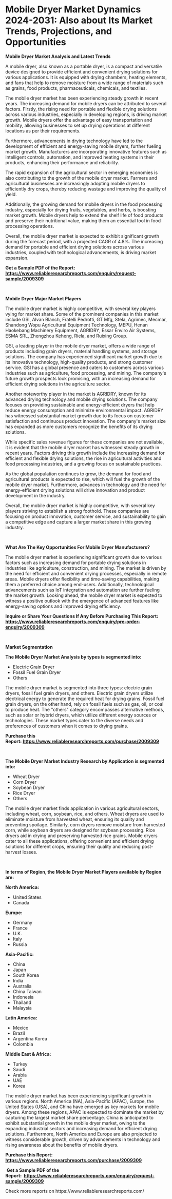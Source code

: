 <p><h1>Mobile Dryer Market Dynamics 2024-2031: Also about Its Market Trends, Projections, and Opportunities</h1></p><p><strong>Mobile Dryer Market Analysis and Latest Trends</strong></p>
<p><p>A mobile dryer, also known as a portable dryer, is a compact and versatile device designed to provide efficient and convenient drying solutions for various applications. It is equipped with drying chambers, heating elements, and fans that help to remove moisture from a wide range of materials such as grains, food products, pharmaceuticals, chemicals, and textiles.</p><p>The mobile dryer market has been experiencing steady growth in recent years. The increasing demand for mobile dryers can be attributed to several factors. Firstly, the rising need for portable and flexible drying solutions across various industries, especially in developing regions, is driving market growth. Mobile dryers offer the advantage of easy transportation and mobility, allowing businesses to set up drying operations at different locations as per their requirements.</p><p>Furthermore, advancements in drying technology have led to the development of efficient and energy-saving mobile dryers, further fueling market growth. Manufacturers are incorporating innovative features such as intelligent controls, automation, and improved heating systems in their products, enhancing their performance and reliability.</p><p>The rapid expansion of the agricultural sector in emerging economies is also contributing to the growth of the mobile dryer market. Farmers and agricultural businesses are increasingly adopting mobile dryers to efficiently dry crops, thereby reducing wastage and improving the quality of yield.</p><p>Additionally, the growing demand for mobile dryers in the food processing industry, especially for drying fruits, vegetables, and herbs, is boosting market growth. Mobile dryers help to extend the shelf life of food products and preserve their nutritional value, making them an essential tool in food processing operations.</p><p>Overall, the mobile dryer market is expected to exhibit significant growth during the forecast period, with a projected CAGR of 4.8%. The increasing demand for portable and efficient drying solutions across various industries, coupled with technological advancements, is driving market expansion.</p></p>
<p><strong>Get a Sample PDF of the Report:&nbsp; <a href="https://www.reliableresearchreports.com/enquiry/request-sample/2009309">https://www.reliableresearchreports.com/enquiry/request-sample/2009309</a></strong></p>
<p>&nbsp;</p>
<p><strong>Mobile Dryer Major Market Players</strong></p>
<p><p>The mobile dryer market is highly competitive, with several key players vying for market share. Some of the prominent companies in this market include GSI, Alvan Blanch, Fratelli Pedrotti, GT Mfg, Stela, Agrimec, Mecmar, Shandong Wopu Agricultural Equipment Technology, MEPU, Henan Haokebang Machinery Equipment, AGRIDRY, Essar Enviro Air Systems, ESMA SRL, Zhengzhou Keheng, Riela, and Ruixing Group.</p><p>GSI, a leading player in the mobile dryer market, offers a wide range of products including grain dryers, material handling systems, and storage solutions. The company has experienced significant market growth due to its innovative technology, high-quality products, and strong customer service. GSI has a global presence and caters to customers across various industries such as agriculture, food processing, and mining. The company's future growth prospects look promising, with an increasing demand for efficient drying solutions in the agriculture sector.</p><p>Another noteworthy player in the market is AGRIDRY, known for its advanced drying technology and mobile drying solutions. The company focuses on providing sustainable and energy-efficient dryers that help reduce energy consumption and minimize environmental impact. AGRIDRY has witnessed substantial market growth due to its focus on customer satisfaction and continuous product innovation. The company's market size has expanded as more customers recognize the benefits of its drying solutions.</p><p>While specific sales revenue figures for these companies are not available, it is evident that the mobile dryer market has witnessed steady growth in recent years. Factors driving this growth include the increasing demand for efficient and flexible drying solutions, the rise in agricultural activities and food processing industries, and a growing focus on sustainable practices.</p><p>As the global population continues to grow, the demand for food and agricultural products is expected to rise, which will fuel the growth of the mobile dryer market. Furthermore, advances in technology and the need for energy-efficient drying solutions will drive innovation and product development in the industry.</p><p>Overall, the mobile dryer market is highly competitive, with several key players striving to establish a strong foothold. These companies are focusing on product innovation, customer service, and sustainability to gain a competitive edge and capture a larger market share in this growing industry.</p></p>
<p>&nbsp;</p>
<p><strong>What Are The Key Opportunities For Mobile Dryer Manufacturers?</strong></p>
<p><p>The mobile dryer market is experiencing significant growth due to various factors such as increasing demand for portable drying solutions in industries like agriculture, construction, and mining. The market is driven by the need for efficient and convenient drying processes, especially in remote areas. Mobile dryers offer flexibility and time-saving capabilities, making them a preferred choice among end-users. Additionally, technological advancements such as IoT integration and automation are further fueling the market growth. Looking ahead, the mobile dryer market is expected to witness a positive outlook with the emergence of advanced features like energy-saving options and improved drying efficiency.</p></p>
<p><strong>Inquire or Share Your Questions If Any Before Purchasing This Report: <a href="https://www.reliableresearchreports.com/enquiry/pre-order-enquiry/2009309">https://www.reliableresearchreports.com/enquiry/pre-order-enquiry/2009309</a></strong></p>
<p>&nbsp;</p>
<p><strong>Market Segmentation</strong></p>
<p><strong>The Mobile Dryer Market Analysis by types is segmented into:</strong></p>
<p><ul><li>Electric Grain Dryer</li><li>Fossil Fuel Grain Dryer</li><li>Others</li></ul></p>
<p><p>The mobile dryer market is segmented into three types: electric grain dryers, fossil fuel grain dryers, and others. Electric grain dryers utilize electrical energy to generate the required heat for drying grains. Fossil fuel grain dryers, on the other hand, rely on fossil fuels such as gas, oil, or coal to produce heat. The "others" category encompasses alternative methods, such as solar or hybrid dryers, which utilize different energy sources or technologies. These market types cater to the diverse needs and preferences of customers when it comes to drying grains.</p></p>
<p><strong>Purchase this Report:&nbsp;<a href="https://www.reliableresearchreports.com/purchase/2009309">https://www.reliableresearchreports.com/purchase/2009309</a></strong></p>
<p>&nbsp;</p>
<p><strong>The Mobile Dryer Market Industry Research by Application is segmented into:</strong></p>
<p><ul><li>Wheat Dryer</li><li>Corn Dryer</li><li>Soybean Dryer</li><li>Rice Dryer</li><li>Others</li></ul></p>
<p><p>The mobile dryer market finds application in various agricultural sectors, including wheat, corn, soybean, rice, and others. Wheat dryers are used to eliminate moisture from harvested wheat, ensuring its quality and preventing spoilage. Similarly, corn dryers remove moisture from harvested corn, while soybean dryers are designed for soybean processing. Rice dryers aid in drying and preserving harvested rice grains. Mobile dryers cater to all these applications, offering convenient and efficient drying solutions for different crops, ensuring their quality and reducing post-harvest losses.</p></p>
<p>&nbsp;</p>
<p><strong>In terms of Region, the Mobile Dryer Market Players available by Region are:</strong></p>
<p>
    <p> <strong> North America: </strong>
        <ul>
            <li>United States</li>
            <li>Canada</li>
        </ul>
        </p> 
    <p> <strong> Europe: </strong>
        <ul>
            <li>Germany</li>
            <li>France</li>
            <li>U.K.</li>
            <li>Italy</li>
            <li>Russia</li>
        </ul>
        </p> 
    <p> <strong> Asia-Pacific: </strong>
        <ul>
            <li>China</li>
            <li>Japan</li>
            <li>South Korea</li>
            <li>India</li>
            <li>Australia</li>
            <li>China Taiwan</li>
            <li>Indonesia</li>
            <li>Thailand</li>
            <li>Malaysia</li>
        </ul>
        </p> 
    <p> <strong> Latin America: </strong>
        <ul>
            <li>Mexico</li>
            <li>Brazil</li>
            <li>Argentina Korea</li>
            <li>Colombia</li>
        </ul>
        </p> 
    <p> <strong> Middle East & Africa: </strong>
        <ul>
            <li>Turkey</li>
            <li>Saudi</li>
            <li>Arabia</li>
            <li>UAE</li>
            <li>Korea</li>
        </ul>
    </p>
    </p>
<p><p>The mobile dryer market has been experiencing significant growth in various regions. North America (NA), Asia-Pacific (APAC), Europe, the United States (USA), and China have emerged as key markets for mobile dryers. Among these regions, APAC is expected to dominate the market by capturing the largest market share percentage. China is anticipated to exhibit substantial growth in the mobile dryer market, owing to the expanding industrial sectors and increasing demand for efficient drying solutions. Furthermore, North America and Europe are also projected to witness considerable growth, driven by advancements in technology and rising awareness about the benefits of mobile dryers.</p></p>
<p><strong>Purchase this Report: <a href="https://www.reliableresearchreports.com/purchase/2009309">https://www.reliableresearchreports.com/purchase/2009309</a></strong></p>
<p>&nbsp;<strong>Get a Sample PDF of the Report:&nbsp;&nbsp;<a href="https://www.reliableresearchreports.com/enquiry/request-sample/2009309">https://www.reliableresearchreports.com/enquiry/request-sample/2009309</a></strong></p>
<p><strong></strong></p>
<p>Check more reports on https://www.reliableresearchreports.com/</p>